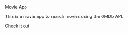 Movie App

This is a movie app to search movies using the OMDb API.

[Check it out](http://danielmovieapp.surge.sh/)
